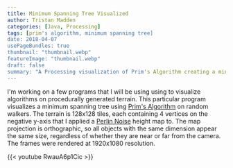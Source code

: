 ```yaml
---
title: Minimum Spanning Tree Visualized
author: Tristan Madden
categories: [Java, Processing]
tags: [prim's algorithm, minimum spanning tree]
date: 2018-04-07
usePageBundles: true
thumbnail: "thumbnail.webp"
featureImage: "thumbnail.webp"
draft: false
summary: "A Processing visualization of Prim's Algorithm creating a minimum spanning tree on procedurally generated terrain using Perlin noise height maps and orthographic projection."
---
```


I'm working on a few programs that I will be using using to visualize algorithms on procedurally generated terrain. This particular program visualizes a minimum spanning tree using <a href="https://en.wikipedia.org/wiki/Prim%27s_algorithm">Prim's Algorithm</a> on random walkers. The terrain is 128x128 tiles, each containing 4 vertices on the negative y-axis that I applied a <a href="https://en.wikipedia.org/wiki/Perlin_noise">Perlin Noise</a> height map to. The map projection is orthographic, so all objects with the same dimension appear the same size, regardless of whether they are near or far from the camera. The frames were rendered at 1920x1080 resolution.

{{< youtube RwauA6p1Cic >}}